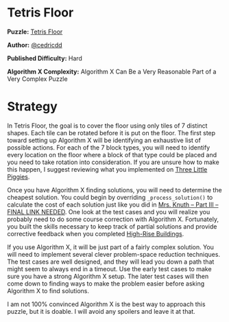 # Tetris Floor

__Puzzle:__ [Tetris Floor](https://www.codingame.com/training/hard/tetris-floor)

__Author:__ [@cedricdd](https://www.codingame.com/profile/20f5f88d86185be4439fc7297df0aa073968164)

__Published Difficulty:__ Hard

__Algorithm X Complexity:__ Algorithm X Can Be a Very Reasonable Part of a Very Complex Puzzle

# Strategy

In Tetris Floor, the goal is to cover the floor using only tiles of 7 distinct shapes. Each tile can be rotated before it is put on the floor. The first step toward setting up Algorithm X will be identifying an exhaustive list of possible actions. For each of the 7 block types, you will need to identify every location on the floor where a block of that type could be placed and you need to take rotation into consideration. If you are unsure how to make this happen, I suggest reviewing what you implemented on [Three Little Piggies](https://www.codingame.com/training/hard/three-little-piggies).

Once you have Algorithm X finding solutions, you will need to determine the cheapest solution. You could begin by overriding `_process_solution()` to calculate the cost of each solution just like you did in [Mrs. Knuth – Part III – FINAL LINK NEEDED](https://www.codingame.com/contribute/view/959460130d2f9792d933f75838edb639a6dae). One look at the test cases and you will realize you probably need to do some course correction with Algorithm X. Fortunately, you built the skills necessary to keep track of partial solutions and provide corrective feedback when you completed [High-Rise Buildings]( https://www.codingame.com/training/expert/high-rise-buildings).

If you use Algorithm X, it will be just part of a fairly complex solution. You will need to implement several clever problem-space reduction techniques. The test cases are well designed, and they will lead you down a path that might seem to always end in a timeout. Use the early test cases to make sure you have a strong Algorithm X setup. The later test cases will then come down to finding ways to make the problem easier before asking Algorithm X to find solutions.

I am not 100% convinced Algorithm X is the best way to approach this puzzle, but it is doable. I will avoid any spoilers and leave it at that.

